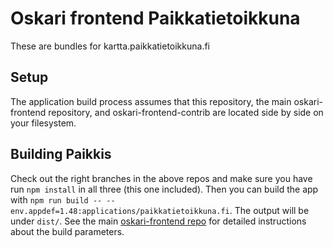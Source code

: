 # Oskari frontend Paikkatietoikkuna

These are bundles for kartta.paikkatietoikkuna.fi

## Setup

The application build process assumes that this repository, the main oskari-frontend repository, and oskari-frontend-contrib are located side by side on your filesystem.

## Building Paikkis

 Check out the right branches in the above repos and make sure you have run `npm install` in all three (this one included). Then you can build the app with `npm run build -- --env.appdef=1.48:applications/paikkatietoikkuna.fi`. The output will be under `dist/`. See the main [oskari-frontend repo](https://github.com/oskariorg/oskari-frontend#readme) for detailed instructions about the build parameters.
 